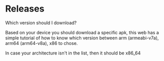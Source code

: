 # Releases
Which version should I download?

Based on your device you should download a specific apk, this web has a simple tutorial of how to know which version between arm (armeabi-v7a), arm64 (arm64-v8a), x86 to chose.

In case your architecture isn't in the list, then it should be x86_64